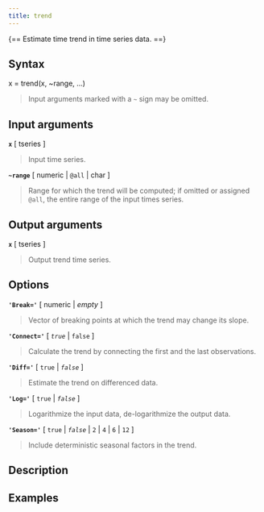 ```yaml
---
title: trend
---
```




{== Estimate time trend in time series data. ==}


## Syntax 

x = trend(x, ~range, ...)
> 
> Input arguments marked with a `~` sign may be omitted.
> 

## Input arguments 

__`x`__ [ tseries ] 
> 
> Input time series.
> 

__`~range`__ [ numeric | `@all` | char ] 
> 
> Range for which the trend will be
> computed; if omitted or assigned `@all`, the entire range of the input times series.
> 

## Output arguments 

__`x`__ [ tseries ] 
> 
> Output trend time series.
> 


## Options 

__`'Break='`__ [ numeric | *empty* ] 
> 
> Vector of breaking points at which
> the trend may change its slope.
> 

__`'Connect='`__ [ *`true`* | `false` ]
> 
> Calculate the trend by connecting
> the first and the last observations.
> 

__`'Diff='`__ [ `true` | *`false`* ] 
> 
> Estimate the trend on differenced data.
> 

__`'Log='`__ [ `true` | *`false`* ] 
> 
> Logarithmize the input data, 
> de-logarithmize the output data.
> 

__`'Season='`__ [ `true` | *`false`* | `2` | `4` | `6` | `12` ] 
> 
> Include deterministic seasonal factors in the trend.
> 

## Description 



## Examples

```matlab
```

